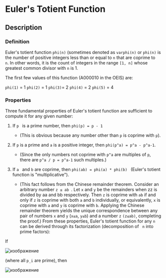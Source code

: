 # Euler's Totient Function

## Description

### Definition

Euler's totient function `phi(n)` (sometimes denoted as `varphi(n)` or `phi(n)` is the number of positive integers less than or equal to `n` that are coprime to ` n`. In other words, it is the count of integers in the range `[1, n]` whose greatest common divisor with ` n ` is 1.

The first few values of this function (A000010 in the OEIS) are:

`phi(1)` = 1
`phi(2)` = 1 
`phi(3)`= 2
`phi(4)` = 2 
`phi(5)` = 4 

### Properties

Three fundamental properties of Euler's totient function are sufficient to compute it for any given number:

1. If `p ` is a prime number, then `phi(p) = p - 1 `
    - (This is obvious because any number other than `p` is coprime with ` p `).

2. If ` p ` is a prime and ` a ` is a positive integer, then `phi(p^a) = p^a - p^a-1`.
    - (Since the only numbers not coprime with  `p^a` are multiples of `p`, there are `p^a / p = p^a-1` such multiples.)

3. If `a ` and `b` are coprime, then `phi(ab) = phi(a) * phi(b) ` (Euler's totient function is "multiplicative").
    - (This fact follows from the Chinese remainder theorem. Consider an arbitrary number  `z ≤ ab `. Let `x` and `y` be the remainders when zz is divided by aa and bb respectively. Then `z` is coprime with `ab` if and only if `z` is coprime with both `a` and `b` individually, or equivalently, `x` is coprime with  `a` and `y` is coprime with `b`. Applying the Chinese remainder theorem yields the unique correspondence between any pair of numbers `x` and `y` (`x≤a`, `y≤b`) and a number `z` `(z≤ab)`, completing the proof.)
From these properties, Euler's totient function for any `n` can be derived through its factorization (decomposition of ` n` into prime factors):

If

![изображение](https://github.com/Yana541/euler_funktion/assets/149325426/286a57a5-4ed2-48ba-9bc4-fb5eab72b4f3)


(where all `p_i` are prime), then

![изображение](https://github.com/Yana541/euler_funktion/assets/149325426/b7bb0580-a673-425a-9f3f-6dd3e0b2861a)
